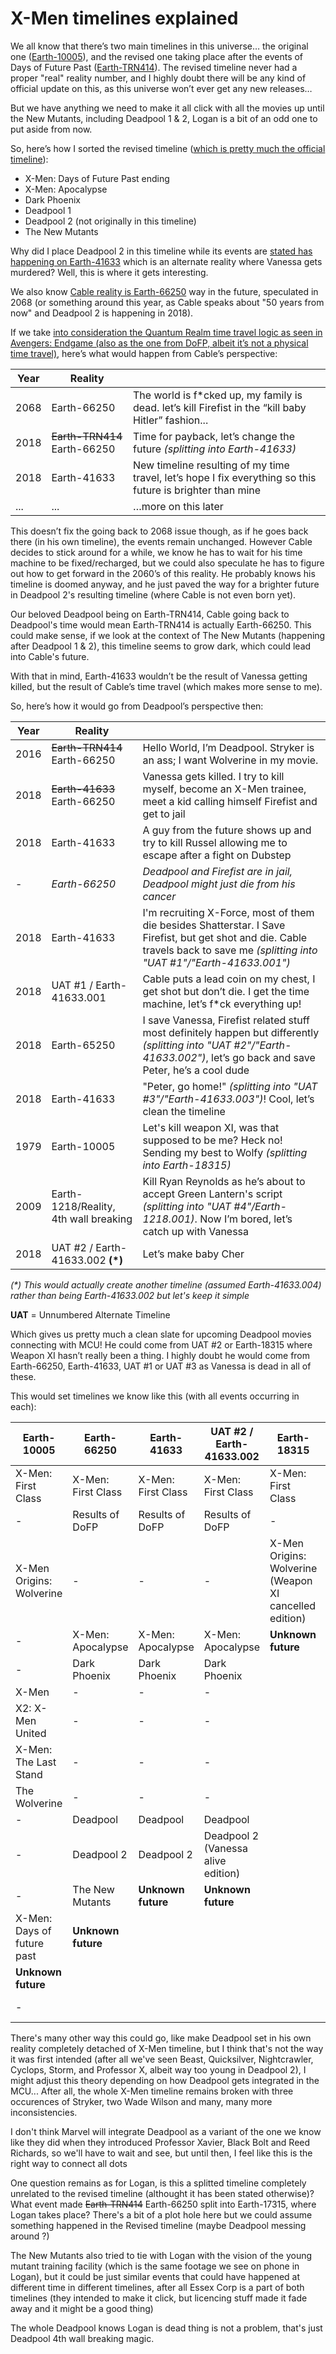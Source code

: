 # X-Men timelines explained

We all know that there’s two main timelines in this universe… the original one ([Earth-10005](https://marvel.fandom.com/wiki/Earth-10005)), and the revised one taking place after the events of Days of Future Past ([Earth-TRN414](https://marvel.fandom.com/wiki/Earth-TRN414)). The revised timeline never had a proper "real" reality number, and I highly doubt there will be any kind of official update on this, as this universe won’t ever get any new releases…

But we have anything we need to make it all click with all the movies up until the New Mutants, including Deadpool 1 & 2, Logan is a bit of an odd one to put aside from now.

So, here’s how I sorted the revised timeline ([which is pretty much the official timeline](https://marvel.fandom.com/wiki/Earth-TRN414)):
-	X-Men: Days of Future Past ending
-	X-Men: Apocalypse
-	Dark Phoenix
-	Deadpool 1
-	Deadpool 2 (not originally in this timeline)
-	The New Mutants

Why did I place Deadpool 2 in this timeline while its events are [stated has happening on Earth-41633](https://marvel.fandom.com/wiki/Earth-41633) which is an alternate reality where Vanessa gets murdered? Well, this is where it gets interesting.

We also know [Cable reality is Earth-66250](https://marvel.fandom.com/wiki/Earth-66250) way in the future, speculated in 2068 (or something around this year, as Cable speaks about "50 years from now" and Deadpool 2 is happening in 2018).

If we take [into consideration the Quantum Realm time travel logic as seen in Avengers: Endgame (also as the one from DoFP, albeit it’s not a physical time travel)](time_travel_logic.md), here’s what would happen from Cable’s perspective:

| Year | Reality | |
| ---- | ---- | --- |
| 2068 | Earth-66250 | The world is f*cked up, my family is dead. let’s kill Firefist in the “kill baby Hitler” fashion... |
| 2018 | ~~Earth-TRN414~~ Earth-66250 | Time for payback, let’s change the future _(splitting into Earth-41633)_ |
| 2018 | Earth-41633 | New timeline resulting of my time travel, let’s hope I fix everything so this future is brighter than mine |
| ... | ... | …more on this later |

This doesn’t fix the going back to 2068 issue though, as if he goes back there (in his own timeline), the events remain unchanged. However Cable decides to stick around for a while, we know he has to wait for his time machine to be fixed/recharged, but we could also speculate he has to figure out how to get forward in the 2060’s of this reality. He probably knows his timeline is doomed anyway, and he just paved the way for a brighter future in Deadpool 2's resulting timeline (where Cable is not even born yet).

Our beloved Deadpool being on Earth-TRN414, Cable going back to Deadpool's time would mean Earth-TRN414 is actually Earth-66250. This could make sense, if we look at the context of The New Mutants (happening after Deadpool 1 & 2), this timeline seems to grow dark, which could lead into Cable's future.

With that in mind, Earth-41633 wouldn’t be the result of Vanessa getting killed, but the result of Cable’s time travel (which makes more sense to me).

So, here’s how it would go from Deadpool’s perspective then:

| Year | Reality | |
| ---- | ---- | --- |
| 2016 |  ~~Earth-TRN414~~ Earth-66250 | Hello World, I’m Deadpool. Stryker is an ass; I want Wolverine in my movie. |
| 2018 | ~~Earth-41633~~ Earth-66250 | Vanessa gets killed. I try to kill myself, become an X-Men trainee, meet a kid calling himself Firefist and get to jail |
| 2018 | Earth-41633 | A guy from the future shows up and try to kill Russel allowing me to escape after a fight on Dubstep |
| - | *Earth-66250* | *Deadpool and Firefist are in jail, Deadpool might just die from his cancer* |
| 2018 | Earth-41633 | I'm recruiting X-Force, most of them die besides Shatterstar. I Save Firefist, but get shot and die. Cable travels back to save me _(splitting into "UAT #1"/"Earth-41633.001")_ |
| 2018 | UAT #1 / Earth-41633.001 | Cable puts a lead coin on my chest, I get shot but don’t die. I get the time machine, let’s f*ck everything up! |
| 2018 | Earth-65250 | I save Vanessa, Firefist related stuff most definitely happen but differently _(splitting into "UAT #2"/"Earth-41633.002")_, let’s go back and save Peter, he’s a cool dude |
| 2018 | Earth-41633 | "Peter, go home!" _(splitting into "UAT #3"/"Earth-41633.003")_! Cool, let’s clean the timeline |
| 1979 | Earth-10005 | Let's kill weapon XI, was that supposed to be me? Heck no! Sending my best to Wolfy _(splitting into Earth-18315)_ |
| 2009 | Earth-1218/Reality, 4th wall breaking | Kill Ryan Reynolds as he’s about to accept Green Lantern's script _(splitting into "UAT #4"/Earth-1218.001)_. Now I’m bored, let’s catch up with Vanessa |
| 2018 | UAT #2 / Earth-41633.002 __(*)__ | Let’s make baby Cher |

_(*) This would actually create another timeline (assumed Earth-41633.004) rather than being Earth-41633.002 but let's keep it simple_

**UAT** = Unnumbered Alternate Timeline  


Which gives us pretty much a clean slate for upcoming Deadpool movies connecting with MCU! He could come from UAT #2 or Earth-18315 where Weapon XI hasn’t really been a thing. I highly doubt he would come from Earth-66250, Earth-41633, UAT #1 or UAT #3 as Vanessa is dead in all of these.

This would set timelines we know like this (with all events occurring in each):

| Earth-10005 | Earth-66250 | Earth-41633 | UAT #2 / Earth-41633.002 | Earth-18315 | Earth-17315 |
| ---- | ---- | ---- | ---- | ---- | ---- |
| X-Men: First Class | X-Men: First Class | X-Men: First Class | X-Men: First Class | X-Men: First Class | X-Men: First Class |
| - | Results of DoFP | Results of DoFP | Results of DoFP | - | Results of DoFP | 
| X-Men Origins: Wolverine | - | - | - | X-Men Origins: Wolverine (Weapon XI cancelled edition) | - | 
| - | X-Men: Apocalypse | X-Men: Apocalypse | X-Men: Apocalypse | **Unknown future** | X-Men: Apocalypse | 
| - | Dark Phoenix | Dark Phoenix | Dark Phoenix | | Dark Phoenix | 
| X-Men | - | - | - |  | ??? | 
| X2: X-Men United | - | - | - | | ??? | 
| X-Men: The Last Stand | - | - | - | | ??? | 
| The Wolverine | - | - | - | | ??? |
| - | Deadpool | Deadpool | Deadpool | | ??? | 
| - | Deadpool 2 | Deadpool 2 | Deadpool 2 (Vanessa alive edition) | | ??? | 
| - | The New Mutants | **Unknown future** | **Unknown future** | | ??? | 
| X-Men: Days of future past | **Unknown future** | | | | ??? | 
| **Unknown future** | | | | | Logan | 
| - | | | | | **Unknown future** | 

There's many other way this could go, like make Deadpool set in his own reality completely detached of X-Men timeline, but I think that's not the way it was first intended (after all we've seen Beast, Quicksilver, Nightcrawler, Cyclops, Storm, and Professor X, albeit way too young in Deadpool 2), I might adjust this theory depending on how Deadpool gets integrated in the MCU... After all, the whole X-Men timeline remains broken with three occurences of Stryker, two Wade Wilson and many, many more inconsistencies.

I don't think Marvel will integrate Deadpool as a variant of the one we know like they did when they introduced Professor Xavier, Black Bolt and Reed Richards, so we'll have to wait and see, but until then, I feel like this is the right way to connect all dots

One question remains as for Logan, is this a splitted timeline completely unrelated to the revised timeline (althought it has been stated otherwise)? What event made ~~Earth-TRN414~~ Earth-66250 split into Earth-17315, where Logan takes place? There's a bit of a plot hole here but we could assume something happened in the Revised timeline (maybe Deadpool messing around ?)

The New Mutants also tried to tie with Logan with the vision of the young mutant training facility (which is the same footage we see on phone in Logan), but it could be just similar events that could have happened at different time in different timelines, after all Essex Corp is a part of both timelines (they intended to make it click, but licencing stuff made it fade away and it might be a good thing)

The whole Deadpool knows Logan is dead thing is not a problem, that's just Deadpool 4th wall breaking magic.

